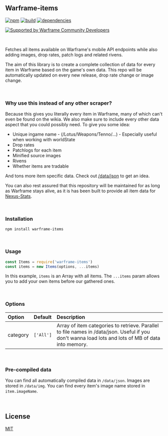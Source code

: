 ## Warframe-items
[![npm](https://img.shields.io/npm/v/warframe-items.svg)](https://npmjs.org/warframe-items)
[![build](https://ci.nexus-stats.com/api/badges/WFCD/warframe-items/status.svg)](https://ci.nexus-stats.com/WFCD/warframe-items)
[![dependencies](https://david-dm.org/nexus-devs/warframe-items.svg)](https://david-dm.org/nexus-devs/warframe-items)

[![Supported by Warframe Community Developers](https://warframestat.us/wfcd.png)](https://github.com/WFCD "Supported by Warframe Community Developers")

<br>

Fetches all items available on Warframe's mobile API endpoints while also
adding images, drop rates, patch logs and related rivens.

The aim of this library is to create a complete collection of data for every
item in Warframe based on the game's own data. This repo will be automatically
updated on every new release, drop rate change or image change.

<br>

### Why use this instead of any other scraper?
Because this gives you literally every item in Warframe, many of which can't even
be found on the wikia. We also make sure to include every other data aspect
that you could possibly need. To give you some idea:

- Unique ingame name - (/Lotus/Weapons/Tenno/...) - Especially useful when working with worldState
- Drop rates
- Patchlogs for each item
- Minified source images
- Rivens
- Whether items are tradable

And tons more item specific data. Check out [/data/json](/data/json) to get an
idea.

You can also rest assured that this repository will be maintained for as long
as Warframe stays alive, as it is has been built to provide all item data for [Nexus-Stats](https://github.com/nexus-devs/nexus-stats).

<br>

### Installation
```
npm install warframe-items
```

<br>

### Usage
```js
const Items = require('warframe-items')
const items = new Items(options, ...items)
```
In this example, `items` is an Array with all items. The `...items` param
allows you to add your own items before our gathered ones.

<br>

### Options
| Option        | Default       | Description   |
|:------------- |:------------- |:------------- |
| category | `['All']` | Array of item categories to retrieve. Parallel to file names in /data/json. Useful if you don't wanna load lots and lots of MB of data into memory.

<br>

### Pre-compiled data
You can find all automatically compiled data in `/data/json`. Images are stored
in `/data/img`. You can find every item's image name stored in `item.imageName`.

<br>

## License
[MIT](/LICENSE)

